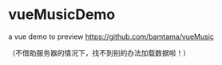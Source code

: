 # vueMusicDemo
a vue demo to preview https://github.com/bamtama/vueMusic

（不借助服务器的情况下，找不到别的办法加载数据啦！）
